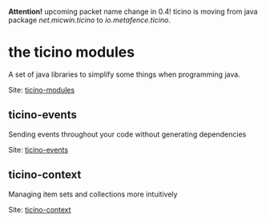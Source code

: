 __Attention!__ upcoming packet name change in 0.4! ticino is moving from java package _net.micwin.ticino_ to _io.metafence.ticino_.

# the ticino modules

A set of java libraries to simplify some things when programming java.

Site: [ticino-modules](https://micwin.github.io/ticino/) 

## ticino-events

Sending events throughout your code without generating dependencies

Site: [ticino-events](https://micwin.github.io/ticino/ticino-events/index.html)

## ticino-context

Managing item sets and collections more intuitively

Site: [ticino-context](https://micwin.github.io/ticino/ticino-context/index.html)





 
